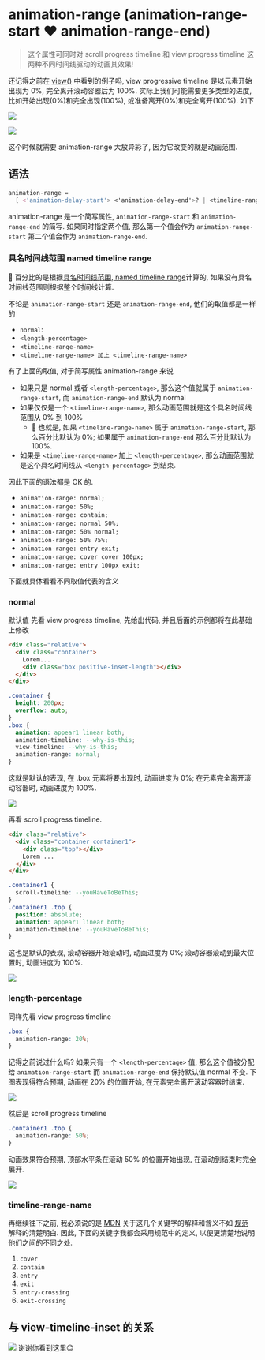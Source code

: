 # animation-range (animation-range-start ❤️ animation-range-end)
> 这个属性可同时对 scroll progress timeline 和 view progress timeline 这两种不同时间线驱动的动画其效果!

还记得之前在 [view()](./49CSS滚动驱动动画view().md) 中看到的例子吗, view progressive timeline 是以元素开始出现为 0%, 完全离开滚动容器后为 100%. 实际上我们可能需要更多类型的进度, 比如开始出现(0%)和完全出现(100%), 或准备离开(0%)和完全离开(100%). 如下

![](../image/animation-range1.gif)

![](../image/animation-range2.gif)

这个时候就需要 animation-range 大放异彩了, 因为它改变的就是动画范围.
## 语法
```css
animation-range = 
  [ <'animation-delay-start'> <'animation-delay-end'>? | <timeline-range-name> ]#  
```

animation-range 是一个简写属性, `animation-range-start` 和 `animation-range-end` 的简写. 如果同时指定两个值, 那么第一个值会作为 `animation-range-start` 第二个值会作为 `animation-range-end`. 


### 具名时间线范围 named timeline range
📖 百分比的是根据[具名时间线范围, named timeline range](https://drafts.csswg.org/scroll-animations/#named-timeline-range)计算的, 如果没有具名时间线范围则根据整个时间线计算.


不论是 `animation-range-start` 还是 `animation-range-end`, 他们的取值都是一样的
- `normal`:
- `<length-percentage>`
- `<timeline-range-name>`
- `<timeline-range-name> 加上 <timeline-range-name>`

有了上面的取值, 对于简写属性 animation-range 来说
- 如果只是 normal 或者 `<length-percentage>`, 那么这个值就属于 `animation-range-start`, 而 `animation-range-end` 默认为 normal
- 如果仅仅是一个 `<timeline-range-name>`, 那么动画范围就是这个具名时间线范围从 0% 到 100%
  - 📖 也就是, 如果 `<timeline-range-name>` 属于 `animation-range-start`, 那么百分比默认为 0%; 如果属于 `animation-range-end` 那么百分比默认为 100%.
- 如果是 `<timeline-range-name>` 加上 `<length-percentage>`, 那么动画范围就是这个具名时间线从 `<length-percentage>` 到结束.

因此下面的语法都是 OK 的.
- `animation-range: normal;`
- `animation-range: 50%;`
- `animation-range: contain;`
- `animation-range: normal 50%;`
- `animation-range: 50% normal;`
- `animation-range: 50% 75%;`
- `animation-range: entry exit;`
- `animation-range: cover cover 100px;`
- `animation-range: entry 100px exit;`

下面就具体看看不同取值代表的含义
### normal
默认值
先看 view progress timeline, 先给出代码, 并且后面的示例都将在此基础上修改
```html
<div class="relative">
  <div class="container">
    Lorem...
    <div class="box positive-inset-length"></div>
  </div>
</div>
```
```css
.container {
  height: 200px;
  overflow: auto;
}
.box {
  animation: appear1 linear both;
  animation-timeline: --why-is-this;
  view-timeline: --why-is-this;
  animation-range: normal;
}
```
这就是默认的表现, 在 .box 元素将要出现时, 动画进度为 0%; 在元素完全离开滚动容器时, 动画进度为 100%.

![](../image/animation-range3.gif)

再看 scroll progress timeline.
```html
<div class="relative">
  <div class="container container1">
    <div class="top"></div>
    Lorem ...
  </div>
</div>
```
```css
.container1 {
  scroll-timeline: --youHaveToBeThis;
}
.container1 .top {
  position: absolute;
  animation: appear1 linear both;
  animation-timeline: --youHaveToBeThis;
}
```
这也是默认的表现, 滚动容器开始滚动时, 动画进度为 0%; 滚动容器滚动到最大位置时, 动画进度为 100%.

![](../image/animation-range4.gif)

### length-percentage
同样先看 view progress timeline
```css
.box {
  animation-range: 20%;
}
```
记得之前说过什么吗? 如果只有一个 `<length-percentage>` 值, 那么这个值被分配给 `animation-range-start` 而 `animation-range-end` 保持默认值 normal 不变. 下图表现得符合预期, 动画在 20% 的位置开始, 在元素完全离开滚动容器时结束.

![](../image/animation-range5.gif)

然后是 scroll progress timeline
```css
.container1 .top {
  animation-range: 50%;
}
```
动画效果符合预期, 顶部水平条在滚动 50% 的位置开始出现, 在滚动到结束时完全展开.

![](../image/animation-range6.gif)

### timeline-range-name
再继续往下之前, 我必须说的是 [MDN](https://developer.mozilla.org/en-US/docs/Web/CSS/animation-range#values) 关于这几个关键字的解释和含义不如 [规范](https://drafts.csswg.org/scroll-animations/#view-timelines-ranges) 解释的清楚明白. 因此, 下面的关键字我都会采用规范中的定义, 以便更清楚地说明他们之间的不同之处.

1. `cover`
2. `contain`
3. `entry`
4. `exit`
5. `entry-crossing`
6. `exit-crossing`

## 与 view-timeline-inset 的关系

![](../image/)
谢谢你看到这里😊